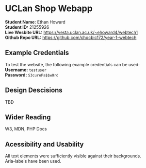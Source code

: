 # UCLan Shop Webapp

**Student Name:** Ethan Howard\
**Student ID:** 21255926\
**Live Wesbite URL:** https://vesta.uclan.ac.uk/~ehoward4/webtech1 \
**Github Repo URL:** https://github.com/chocbic172/year-1-webtech

## Example Credentials
To test the website, the following example credentials can be used:\
**Username:** `testuser`\
**Password:** `S3curePa$$w0rd`

## Design Descisions
TBD

## Wider Reading
W3, MDN, PHP Docs

## Acessibility and Usability
All text elements were sufficiently visible against their backgrounds.\
Aria-labels have been used.
